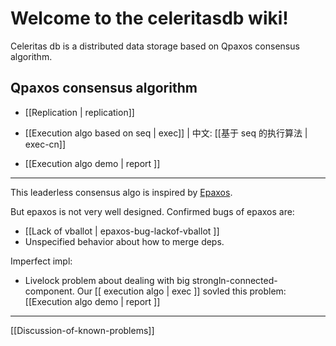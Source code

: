 # Welcome to the celeritasdb wiki!

Celeritas db is a distributed data storage based on Qpaxos consensus algorithm.

## Qpaxos consensus algorithm

- [[Replication | replication]]

- [[Execution algo based on seq | exec]] | 中文: [[基于 seq 的执行算法 | exec-cn]]

- [[Execution algo demo | report ]] 

---

This leaderless consensus algo is inspired by
[Epaxos](https://github.com/efficient/epaxos).

But epaxos is not very well designed. Confirmed bugs of epaxos are:

- [[Lack of vballot | epaxos-bug-lackof-vballot ]]
- Unspecified behavior about how to merge deps.

Imperfect impl:

- Livelock problem about dealing with big strongln-connected-component.
    Our [[ execution algo | exec ]] sovled this problem:
    [[Execution algo demo | report ]] 


---

[[Discussion-of-known-problems]]
